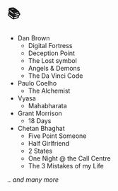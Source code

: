 # :books:

- Dan Brown
  - Digital Fortress
  - Deception Point
  - The Lost symbol
  - Angels & Demons
  - The Da Vinci Code
- Paulo Coelho
  - The Alchemist
- Vyasa
  - Mahabharata
- Grant Morrison
  - 18 Days
- Chetan Bhaghat
  - Five Point Someone
  - Half Girlfriend
  - 2 States
  - One Night @ the Call Centre
  - The 3 Mistakes of my Life

*.. and many more*
